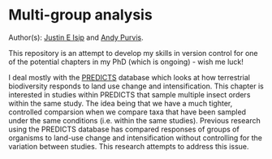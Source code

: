 # Multi-group analysis

Author(s): [Justin E Isip](mailto:j.isip@nhm.ac.uk) and [Andy Purvis](mailto:andy.purvis.@nhm.ac.uk).

This repository is an attempt to develop my skills in version control for one of the potential chapters in my PhD (which is ongoing) - wish me luck!

I deal mostly with the [PREDICTS](https://www.nhm.ac.uk/our-science/our-work/biodiversity/predicts.html) database which looks at how terrestrial biodiversity responds to land use change and intensification. This chapter is interested in studies within PREDICTS that sample multiple insect orders within the same study. The idea being that we have a much tighter, controlled comparsion when we compare taxa that have been sampled under the same conditions (i.e. within the same studies). Previous research using the PREDICTS database has compared responses of groups of organisms to land-use change and intensification without controlling for the variation between studies. This research attempts to address this issue. 

